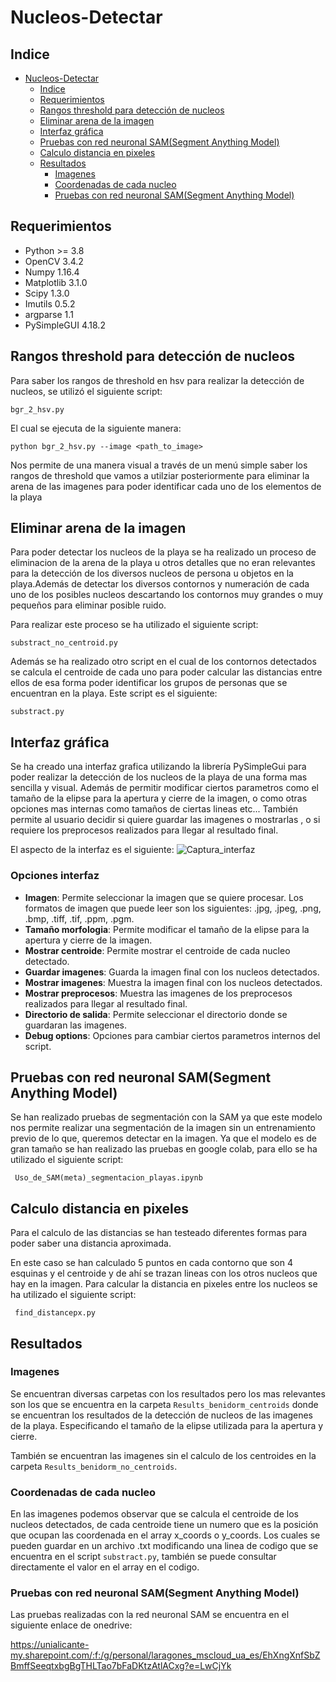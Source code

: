 # Nucleos-Detectar

## Indice 
- [Nucleos-Detectar](#nucleos-detectar)
  - [Indice](#indice)
  - [Requerimientos](#requerimientos)
  - [Rangos threshold para detección de nucleos](#rangos-threshold-para-detección-de-nucleos)
  - [Eliminar arena de la imagen](#eliminar-arena-de-la-imagen)
  - [Interfaz gráfica](#interfaz-gráfica)
  - [Pruebas con red neuronal SAM(Segment Anything Model)](#pruebas-con-red-neuronal-samsegment-anything-model)
  - [Calculo distancia en pixeles](#calculo-distancia-en-pixeles)
  - [Resultados](#resultados)
    - [Imagenes](#imagenes)
    - [Coordenadas de cada nucleo](#coordenadas-de-cada-nucleo)
    - [Pruebas con red neuronal SAM(Segment Anything Model)](#pruebas-con-red-neuronal-samsegment-anything-model-1)

## Requerimientos
- Python >= 3.8
- OpenCV 3.4.2
- Numpy 1.16.4
- Matplotlib 3.1.0
- Scipy 1.3.0
- Imutils 0.5.2
- argparse 1.1
- PySimpleGUI 4.18.2
## Rangos threshold para detección de nucleos
Para saber los rangos de threshold en hsv para realizar la detección de nucleos, se utilizó el siguiente script:

``` bgr_2_hsv.py ```

El cual se ejecuta de la siguiente manera:

``` python bgr_2_hsv.py --image <path_to_image> ```

Nos permite de una manera visual a través de un menú simple saber los rangos de threshold que vamos a utilziar posteriormente para eliminar la arena de las imagenes para poder identificar cada uno de los elementos de la playa 

## Eliminar arena de la imagen
Para poder detectar los nucleos de la playa se ha realizado un proceso de eliminacion de la arena de la playa u otros detalles que no eran relevantes para la detección de los diversos nucleos de persona u objetos en la playa.Además de detectar los diversos contornos y numeración de cada uno de los posibles nucleos descartando los contornos muy grandes o muy pequeños para eliminar posible ruido.

Para realizar este proceso se ha utilizado el siguiente script:

``` substract_no_centroid.py ```

Además se ha realizado otro script en el cual de los contornos detectados se calcula el centroide de cada uno para poder calcular las distancias entre ellos de esa forma poder identificar los grupos de personas que se encuentran en la playa. Este script es el siguiente:

``` substract.py ```

## Interfaz gráfica
Se ha creado una interfaz grafica utilizando la librería PySimpleGui para poder realizar la detección de los nucleos de la playa de una forma mas sencilla y visual. Además de permitir modificar ciertos parametros como el tamaño de la elipse para la apertura y cierre de la imagen, o como otras opciones mas internas como tamaños de ciertas lineas etc... También permite al usuario decidir si quiere guardar las imagenes o mostrarlas , o si requiere los preprocesos realizados para llegar al resultado final.


El aspecto de la interfaz es el siguiente:
![Captura_interfaz](./Raw_Images/Captura_interfaz.png)
### Opciones interfaz
- **Imagen**: Permite seleccionar la imagen que se quiere procesar. Los formatos de imagen que puede leer son los siguientes: .jpg, .jpeg, .png, .bmp, .tiff, .tif, .ppm, .pgm.
- **Tamaño morfologia**: Permite modificar el tamaño de la elipse para la apertura y cierre de la imagen.
- **Mostrar centroide**: Permite mostrar el centroide de cada nucleo detectado.
- **Guardar imagenes**: Guarda la imagen final con los nucleos detectados.
- **Mostrar imagenes**: Muestra la imagen final con los nucleos detectados.
- **Mostrar preprocesos**: Muestra las imagenes de los preprocesos realizados para llegar al resultado final.
- **Directorio de salida**: Permite seleccionar el directorio donde se guardaran las imagenes.
- **Debug options**: Opciones para cambiar ciertos parametros internos del script.

## Pruebas con red neuronal SAM(Segment Anything Model)
Se han realizado pruebas de segmentación con la SAM ya que este modelo nos permite realizar una segmentación de la imagen sin un entrenamiento previo de lo que, queremos detectar en la imagen. Ya que el modelo es de gran tamaño se han realizado las pruebas en google colab, para ello se ha utilizado el siguiente script:

``` Uso_de_SAM(meta)_segmentacion_playas.ipynb```
## Calculo distancia en pixeles
Para el calculo de las distancias se han testeado diferentes formas para poder saber una distancia aproximada. 

En este caso se han calculado 5 puntos en cada contorno que son 4 esquinas y el centroide y de ahí se trazan lineas con los otros nucleos que hay en la imagen.
Para calcular la distancia en pixeles entre los nucleos se ha utilizado el siguiente script:

``` find_distancepx.py```

## Resultados

### Imagenes 
Se encuentran diversas carpetas con los resultados pero los mas relevantes son los que se encuentra en la carpeta ``` Results_benidorm_centroids ``` donde se encuentran los resultados de la detección de nucleos de las imagenes de la playa. Especificando el tamaño de la elipse utilizada para la apertura y cierre.

También se encuentran las imagenes sin el calculo de los centroides en la carpeta ``` Results_benidorm_no_centroids ```.

### Coordenadas de cada nucleo

En las imagenes podemos observar que se calcula el centroide de los nucleos detectados, de cada centroide tiene un numero que es la posición que ocupan las coordenada en el array x_coords o y_coords. Los cuales se pueden guardar en un archivo .txt modificando una linea de codigo que se encuentra en el script ``` substract.py ```, también se puede consultar directamente el valor en el array en el codigo.

### Pruebas con red neuronal SAM(Segment Anything Model)
Las pruebas realizadas con la red neuronal SAM se encuentra en el siguiente enlace de onedrive:

https://unialicante-my.sharepoint.com/:f:/g/personal/laragones_mscloud_ua_es/EhXngXnfSbZBmffSeeqtxbgBgTHLTao7bFaDKtzAtlACxg?e=LwCjYk